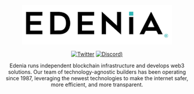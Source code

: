 <span align="center">

<a href="https://edenia.com"><img width="400" alt="image" src="https://raw.githubusercontent.com/edenia/.github/master/.github/workflows/images/edenia-logo.png"></img></a>

[![Twitter](https://img.shields.io/twitter/follow/EdeniaWeb3?style=for-the-badge)](https://twitter.com/EdeniaWeb3)
[![Discord](https://img.shields.io/discord/946500573677625344?color=black&label=discord&logo=discord&logoColor=white&style=for-the-badge))](https://discord.gg/YeGcF6QwhP)

Edenia runs independent blockchain infrastructure and develops web3 solutions. Our team of technology-agnostic builders has been operating since 1987, leveraging the newest technologies to make the internet safer, more efficient, and more transparent.

<!-- ![Metrics](/profile/metrics.svg) -->

</span>
